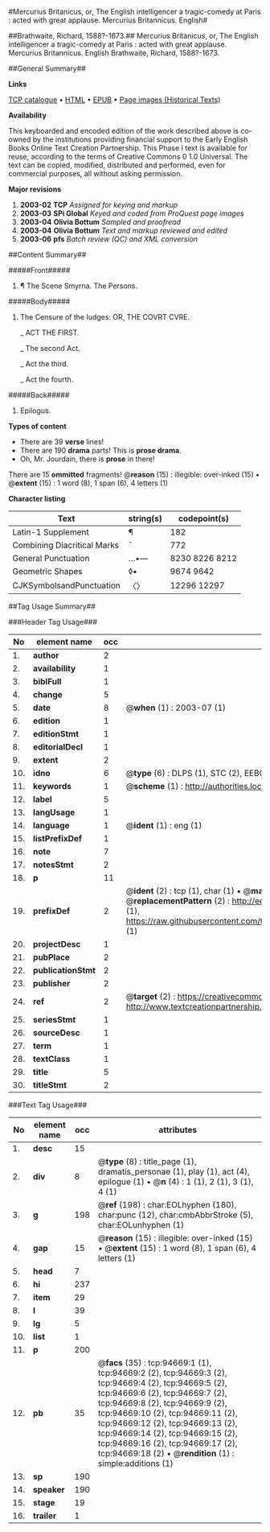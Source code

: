 #Mercurius Britanicus, or, The English intelligencer a tragic-comedy at Paris : acted with great applause. Mercurius Britannicus. English#

##Brathwaite, Richard, 1588?-1673.##
Mercurius Britanicus, or, The English intelligencer a tragic-comedy at Paris : acted with great applause.
Mercurius Britannicus. English
Brathwaite, Richard, 1588?-1673.

##General Summary##

**Links**

[TCP catalogue](http://www.ota.ox.ac.uk/tcp/)  • 
[HTML](http://tei.it.ox.ac.uk/tcp/Texts-HTML/free/A29/A29238.html)  • 
[EPUB](http://tei.it.ox.ac.uk/tcp/Texts-EPUB/free/A29/A29238.epub) • 
[Page images (Historical Texts)](https://data.historicaltexts.jisc.ac.uk/view?pubId=eebo-12859911e&pageId=eebo-12859911e-94669-1)

**Availability**

This keyboarded and encoded edition of the
	       work described above is co-owned by the institutions
	       providing financial support to the Early English Books
	       Online Text Creation Partnership. This Phase I text is
	       available for reuse, according to the terms of Creative
	       Commons 0 1.0 Universal. The text can be copied,
	       modified, distributed and performed, even for
	       commercial purposes, all without asking permission.

**Major revisions**

1. __2003-02__ __TCP__ *Assigned for keying and markup*
1. __2003-03__ __SPi Global__ *Keyed and coded from ProQuest page images*
1. __2003-04__ __Olivia Bottum__ *Sampled and proofread*
1. __2003-04__ __Olivia Bottum__ *Text and markup reviewed and edited*
1. __2003-06__ __pfs__ *Batch review (QC) and XML conversion*

##Content Summary##

#####Front#####

1. ¶ The Scene Smyrna. The Persons.

#####Body#####

1. The Censure of the Iudges: OR, THE COVRT CVRE.

    _ ACT THE FIRST.

    _ The second Act.

    _ Act the third.

    _ Act the fourth.

#####Back#####

1. Epilogus.

**Types of content**

  * There are 39 **verse** lines!
  * There are 190 **drama** parts! This is **prose drama**.
  * Oh, Mr. Jourdain, there is **prose** in there!

There are 15 **ommitted** fragments! 
 @__reason__ (15) : illegible: over-inked (15)  •  @__extent__ (15) : 1 word (8), 1 span (6), 4 letters (1)

**Character listing**


|Text|string(s)|codepoint(s)|
|---|---|---|
|Latin-1 Supplement|¶|182|
|Combining             Diacritical Marks|̄|772|
|General Punctuation|…•—|8230 8226 8212|
|Geometric Shapes|◊▪|9674 9642|
|CJKSymbolsandPunctuation|〈〉|12296 12297|

##Tag Usage Summary##

###Header Tag Usage###

|No|element name|occ|attributes|
|---|---|---|---|
|1.|__author__|2||
|2.|__availability__|1||
|3.|__biblFull__|1||
|4.|__change__|5||
|5.|__date__|8| @__when__ (1) : 2003-07 (1)|
|6.|__edition__|1||
|7.|__editionStmt__|1||
|8.|__editorialDecl__|1||
|9.|__extent__|2||
|10.|__idno__|6| @__type__ (6) : DLPS (1), STC (2), EEBO-CITATION (1), OCLC (1), VID (1)|
|11.|__keywords__|1| @__scheme__ (1) : http://authorities.loc.gov/ (1)|
|12.|__label__|5||
|13.|__langUsage__|1||
|14.|__language__|1| @__ident__ (1) : eng (1)|
|15.|__listPrefixDef__|1||
|16.|__note__|7||
|17.|__notesStmt__|2||
|18.|__p__|11||
|19.|__prefixDef__|2| @__ident__ (2) : tcp (1), char (1)  •  @__matchPattern__ (2) : ([0-9\-]+):([0-9IVX]+) (1), (.+) (1)  •  @__replacementPattern__ (2) : http://eebo.chadwyck.com/downloadtiff?vid=$1&page=$2 (1), https://raw.githubusercontent.com/textcreationpartnership/Texts/master/tcpchars.xml#$1 (1)|
|20.|__projectDesc__|1||
|21.|__pubPlace__|2||
|22.|__publicationStmt__|2||
|23.|__publisher__|2||
|24.|__ref__|2| @__target__ (2) : https://creativecommons.org/publicdomain/zero/1.0/ (1), http://www.textcreationpartnership.org/docs/. (1)|
|25.|__seriesStmt__|1||
|26.|__sourceDesc__|1||
|27.|__term__|1||
|28.|__textClass__|1||
|29.|__title__|5||
|30.|__titleStmt__|2||


###Text Tag Usage###

|No|element name|occ|attributes|
|---|---|---|---|
|1.|__desc__|15||
|2.|__div__|8| @__type__ (8) : title_page (1), dramatis_personae (1), play (1), act (4), epilogue (1)  •  @__n__ (4) : 1 (1), 2 (1), 3 (1), 4 (1)|
|3.|__g__|198| @__ref__ (198) : char:EOLhyphen (180), char:punc (12), char:cmbAbbrStroke (5), char:EOLunhyphen (1)|
|4.|__gap__|15| @__reason__ (15) : illegible: over-inked (15)  •  @__extent__ (15) : 1 word (8), 1 span (6), 4 letters (1)|
|5.|__head__|7||
|6.|__hi__|237||
|7.|__item__|29||
|8.|__l__|39||
|9.|__lg__|5||
|10.|__list__|1||
|11.|__p__|200||
|12.|__pb__|35| @__facs__ (35) : tcp:94669:1 (1), tcp:94669:2 (2), tcp:94669:3 (2), tcp:94669:4 (2), tcp:94669:5 (2), tcp:94669:6 (2), tcp:94669:7 (2), tcp:94669:8 (2), tcp:94669:9 (2), tcp:94669:10 (2), tcp:94669:11 (2), tcp:94669:12 (2), tcp:94669:13 (2), tcp:94669:14 (2), tcp:94669:15 (2), tcp:94669:16 (2), tcp:94669:17 (2), tcp:94669:18 (2)  •  @__rendition__ (1) : simple:additions (1)|
|13.|__sp__|190||
|14.|__speaker__|190||
|15.|__stage__|19||
|16.|__trailer__|1||
